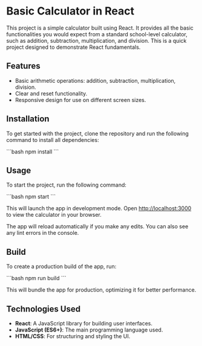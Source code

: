# Basic Calculator in React

This project is a simple calculator built using React. It provides all the basic functionalities you would expect from a standard school-level calculator, such as addition, subtraction, multiplication, and division. This is a quick project designed to demonstrate React fundamentals.

## Features

- Basic arithmetic operations: addition, subtraction, multiplication, division.
- Clear and reset functionality.
- Responsive design for use on different screen sizes.

## Installation

To get started with the project, clone the repository and run the following command to install all dependencies:

\`\`\`bash
npm install
\`\`\`

## Usage

To start the project, run the following command:

\`\`\`bash
npm start
\`\`\`

This will launch the app in development mode. Open [http://localhost:3000](http://localhost:3000) to view the calculator in your browser.

The app will reload automatically if you make any edits. You can also see any lint errors in the console.

## Build

To create a production build of the app, run:

\`\`\`bash
npm run build
\`\`\`

This will bundle the app for production, optimizing it for better performance.

## Technologies Used

- **React**: A JavaScript library for building user interfaces.
- **JavaScript (ES6+)**: The main programming language used.
- **HTML/CSS**: For structuring and styling the UI.